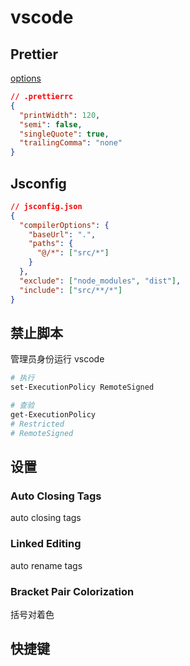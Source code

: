 # vscode

## Prettier

[options](https://prettier.io/docs/en/options.html)

```json
// .prettierrc
{
  "printWidth": 120,
  "semi": false,
  "singleQuote": true,
  "trailingComma": "none"
}
```

## Jsconfig

```json
// jsconfig.json
{
  "compilerOptions": {
    "baseUrl": ".",
    "paths": {
      "@/*": ["src/*"]
    }
  },
  "exclude": ["node_modules", "dist"],
  "include": ["src/**/*"]
}
```

## 禁止脚本

管理员身份运行 vscode

```bash
# 执行
set-ExecutionPolicy RemoteSigned

# 查验
get-ExecutionPolicy
# Restricted
# RemoteSigned
```

## 设置

### Auto Closing Tags

auto closing tags

### Linked Editing

auto rename tags

### Bracket Pair Colorization

括号对着色

## 快捷键
